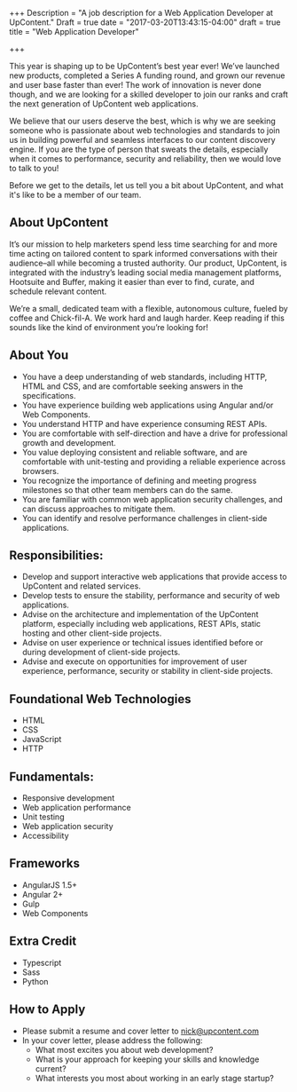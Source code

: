 +++
Description = "A job description for a Web Application Developer at UpContent."
Draft = true
date = "2017-03-20T13:43:15-04:00"
draft = true
title = "Web Application Developer"

+++


This year is shaping up to be UpContent’s best year ever! We’ve launched new products, completed a Series A funding round, and grown our revenue and user base faster than ever! The work of innovation is never done though, and we are looking for a skilled developer to join our ranks and craft the next generation of UpContent web applications.

We believe that our users deserve the best, which is why we are seeking someone who is passionate about web technologies and standards to join us in building powerful and seamless interfaces to our content discovery engine. If you are the type of person that sweats the details, especially when it comes to performance, security and reliability, then we would love to talk to you!

Before we get to the details, let us tell you a bit about UpContent, and what it's like to be a member of our team.

## About UpContent

It’s our mission to help marketers spend less time searching for and more time acting on tailored content to spark informed conversations with their audience–all while becoming a trusted authority. Our product, UpContent, is integrated with the industry’s leading social media management platforms, Hootsuite and Buffer, making it easier than ever to find, curate, and schedule relevant content.

We’re a small, dedicated team with a flexible, autonomous culture, fueled by coffee and Chick-fil-A. We work hard and laugh harder. Keep reading if this sounds like the kind of environment you’re looking for!

## About You
* You have a deep understanding of web standards, including HTTP, HTML and CSS, and are comfortable seeking answers in the specifications.
* You have experience building web applications using Angular and/or Web Components.
* You understand HTTP and have experience consuming REST APIs.
* You are comfortable with self-direction and have a drive for professional growth and development.
* You value deploying consistent and reliable software, and are comfortable with unit-testing and providing a reliable experience across browsers.
* You recognize the importance of defining and meeting progress milestones so that other team members can do the same.
* You are familiar with common web application security challenges, and can discuss approaches to mitigate them.
* You can identify and resolve performance challenges in client-side applications.

## Responsibilities:
* Develop and support interactive web applications that provide access to UpContent and related services.
* Develop tests to ensure the stability, performance and security of web applications.
* Advise on the architecture and implementation of the UpContent platform, especially including web applications, REST APIs, static hosting and other client-side projects.
* Advise on user experience or technical issues identified before or during development of client-side projects.
* Advise and execute on opportunities for improvement of user experience, performance, security or stability in client-side projects.

## Foundational Web Technologies
* HTML
* CSS
* JavaScript
* HTTP

## Fundamentals:
* Responsive development
* Web application performance
* Unit testing
* Web application security
* Accessibility

## Frameworks
* AngularJS 1.5+
* Angular 2+
* Gulp
* Web Components

## Extra Credit
* Typescript
* Sass
* Python

## How to Apply
* Please submit a resume and cover letter to nick@upcontent.com
* In your cover letter, please address the following:
  * What most excites you about web development?
  * What is your approach for keeping your skills and knowledge current?
  * What interests you most about working in an early stage startup?
